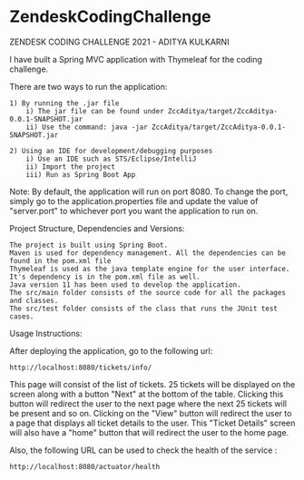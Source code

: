 # ZendeskCodingChallenge

ZENDESK CODING CHALLENGE 2021 - ADITYA KULKARNI

I have built a Spring MVC application with Thymeleaf for the coding challenge.

There are two ways to run the application:

	1) By running the .jar file 
		i) The jar file can be found under ZccAditya/target/ZccAditya-0.0.1-SNAPSHOT.jar
		ii) Use the command: java -jar ZccAditya/target/ZccAditya-0.0.1-SNAPSHOT.jar 

	2) Using an IDE for development/debugging purposes
		i) Use an IDE such as STS/Eclipse/IntelliJ
		ii) Import the project
		iii) Run as Spring Boot App

Note: By default, the application will run on port 8080. To change the port, simply go to the application.properties file and update the value of "server.port" to whichever port you want the application to run on. 

Project Structure, Dependencies and Versions:

	The project is built using Spring Boot.
	Maven is used for dependency management. All the dependencies can be found in the pom.xml file
	Thymeleaf is used as the java template engine for the user interface. It's dependency is in the pom.xml file as well.
	Java version 11 has been used to develop the application.
	The src/main folder consists of the source code for all the packages and classes.
	The src/test folder consists of the class that runs the JUnit test cases.


Usage Instructions:

After deploying the application, go to the following url: 

	http://localhost:8080/tickets/info/

This page will consist of the list of tickets.
25 tickets will be displayed on the screen along with a button "Next" at the bottom of the table.
Clicking this button will redirect the user to the next page where the next 25 tickets will be present and so on.
Clicking on the "View" button will redirect the user to a page that displays all ticket details to the user.
This "Ticket Details" screen will also have a "home" button that will redirect the user to the home page.

Also, the following URL can be used to check the health of the service :

	http://localhost:8080/actuator/health
